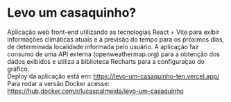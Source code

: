 # Levo um casaquinho?

Aplicação web front-end utilizando as tecnologias React + Vite para exibir informações climáticas atuais e a previsão do tempo para os próximos dias, de determinada localidade informada pelo usuário. A aplicação faz consumo de uma API externa (openweathermap.org) para a obtenção dos dados exibidos e utiliza a biblioteca Recharts para a configuraçao do gráfico.
<br/>Deploy da aplicação está em: https://levo-um-casaquinho-ten.vercel.app/
<br/>Para rodar a versão Docker acesse: https://hub.docker.com/r/lucaspalmeida/levo-um-casaquinho
